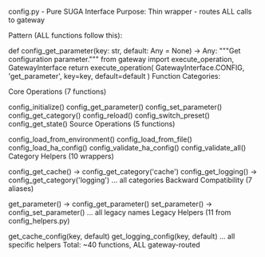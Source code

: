 config.py - Pure SUGA Interface
Purpose: Thin wrapper - routes ALL calls to gateway

Pattern (ALL functions follow this):

def config_get_parameter(key: str, default: Any = None) -> Any:
    """Get configuration parameter."""
    from gateway import execute_operation, GatewayInterface
    return execute_operation(
        GatewayInterface.CONFIG,
        'get_parameter',
        key=key,
        default=default
    )
Function Categories:

Core Operations (7 functions)

config_initialize()
config_get_parameter()
config_set_parameter()
config_get_category()
config_reload()
config_switch_preset()
config_get_state()
Source Operations (5 functions)

config_load_from_environment()
config_load_from_file()
config_load_ha_config()
config_validate_ha_config()
config_validate_all()
Category Helpers (10 wrappers)

config_get_cache() → config_get_category('cache')
config_get_logging() → config_get_category('logging')
... all categories
Backward Compatibility (7 aliases)

get_parameter() → config_get_parameter()
set_parameter() → config_set_parameter()
... all legacy names
Legacy Helpers (11 from config_helpers.py)

get_cache_config(key, default)
get_logging_config(key, default)
... all specific helpers
Total: ~40 functions, ALL gateway-routed
